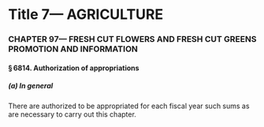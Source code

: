 
# Title 7— AGRICULTURE
### CHAPTER 97— FRESH CUT FLOWERS AND FRESH CUT GREENS PROMOTION AND INFORMATION
#### § 6814. Authorization of appropriations
##### (a) In general

There are authorized to be appropriated for each fiscal year such sums as are necessary to carry out this chapter.
